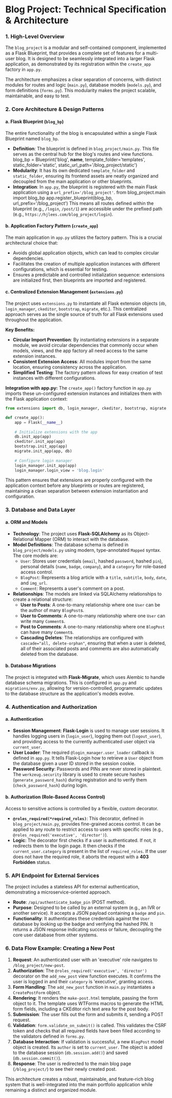 # Blog Project: Technical Specification & Architecture

### 1. High-Level Overview

The `blog_project` is a modular and self-contained component, implemented as a Flask Blueprint, that provides a complete set of features for a multi-user blog. It is designed to be seamlessly integrated into a larger Flask application, as demonstrated by its registration within the `create_app` factory in `app.py`.

The architecture emphasizes a clear separation of concerns, with distinct modules for routes and logic (`main.py`), database models (`models.py`), and form definitions (`forms.py`). This modularity makes the project scalable, maintainable, and easy to test.

### 2. Core Architecture & Design Patterns

#### a. Flask Blueprint (`blog_bp`)
The entire functionality of the blog is encapsulated within a single Flask Blueprint named `blog_bp`.

*   **Definition**: The blueprint is defined in `blog_project/main.py`. This file serves as the central hub for the blog's routes and view functions.
blog_bp = Blueprint('blog', __name__, 
                    template_folder='templates',
                    static_folder='static',
                    static_url_path='/blog_project/static')
*   **Modularity**: It has its own dedicated `template_folder` and `static_folder`, ensuring its frontend assets are neatly organized and decoupled from the main application or other blueprints.
*   **Integration**: In `app.py`, the blueprint is registered with the main Flask application using a `url_prefix='/blog_project'`. 
from blog_project.main import blog_bp
app.register_blueprint(blog_bp, url_prefix='/blog_project')
This means all routes defined within the blueprint (e.g., `/login`, `/post/1`) are accessible under the prefixed path (e.g., `https://hjlees.com/blog_project/login`).

#### b. Application Factory Pattern (`create_app`)
The main application in `app.py` utilizes the factory pattern. This is a crucial architectural choice that:
*   Avoids global application objects, which can lead to complex circular dependencies.
*   Facilitates the creation of multiple application instances with different configurations, which is essential for testing.
*   Ensures a predictable and controlled initialization sequence: extensions are initialized first, then blueprints are imported and registered.

#### c. Centralized Extension Management (`extensions.py`)
The project uses `extensions.py` to instantiate all Flask extension objects (`db`, `login_manager`, `ckeditor`, `bootstrap`, `migrate`, etc.). This centralized approach serves as the single source of truth for all Flask extensions used throughout the application.

**Key Benefits:**
- **Circular Import Prevention**: By instantiating extensions in a separate module, we avoid circular dependencies that commonly occur when models, views, and the app factory all need access to the same extension instances.
- **Consistent Extension Access**: All modules import from the same location, ensuring consistency across the application.
- **Simplified Testing**: The factory pattern allows for easy creation of test instances with different configurations.

**Integration with app.py:**
The `create_app()` factory function in `app.py` imports these un-configured extension instances and initializes them with the Flask application context:

```python
from extensions import db, login_manager, ckeditor, bootstrap, migrate

def create_app():
    app = Flask(__name__)
    
    # Initialize extensions with the app
    db.init_app(app)
    ckeditor.init_app(app)
    bootstrap.init_app(app)
    migrate.init_app(app, db)
    
    # Configure login manager
    login_manager.init_app(app)
    login_manager.login_view = 'blog.login'
```

This pattern ensures that extensions are properly configured with the application context before any blueprints or routes are registered, maintaining a clean separation between extension instantiation and configuration.

### 3. Database and Data Layer

#### a. ORM and Models
*   **Technology**: The project uses **Flask-SQLAlchemy** as its Object-Relational Mapper (ORM) to interact with the database.
*   **Model Definitions**: The database schema is defined in `blog_project/models.py` using modern, type-annotated `Mapped` syntax. The core models are:
    *   `User`: Stores user credentials (`email`, hashed `password`, hashed `pin`), personal details (`name`, `badge`, `company`), and a `category` for role-based access control.
    *   `BlogPost`: Represents a blog article with a `title`, `subtitle`, `body`, `date`, and `img_url`.
    *   `Comment`: Represents a user's comment on a post.
*   **Relationships**: The models are linked via SQLAlchemy relationships to create a relational structure:
    *   **User to Posts**: A one-to-many relationship where one `User` can be the author of many `BlogPost`s.
    *   **User to Comments**: A one-to-many relationship where one `User` can write many `Comment`s.
    *   **Post to Comments**: A one-to-many relationship where one `BlogPost` can have many `Comment`s.
    *   **Cascading Deletes**: The relationships are configured with `cascade="all, delete-orphan"`, ensuring that when a user is deleted, all of their associated posts and comments are also automatically deleted from the database.

#### b. Database Migrations
The project is integrated with **Flask-Migrate**, which uses Alembic to handle database schema migrations. This is configured in `app.py` and `migrations/env.py`, allowing for version-controlled, programmatic updates to the database structure as the application's models evolve.

### 4. Authentication and Authorization

#### a. Authentication
*   **Session Management**: **Flask-Login** is used to manage user sessions. It handles logging users in (`login_user`), logging them out (`logout_user`), and providing access to the currently authenticated user object via `current_user`.
*   **User Loader**: The required `@login_manager.user_loader` callback is defined in `app.py`. It tells Flask-Login how to retrieve a `User` object from the database given a user ID stored in the session cookie.
*   **Password Security**: Passwords and PINs are never stored in plaintext. The `werkzeug.security` library is used to create secure hashes (`generate_password_hash`) during registration and to verify them (`check_password_hash`) during login.

#### b. Authorization (Role-Based Access Control)
Access to sensitive actions is controlled by a flexible, custom decorator.
*   **`@roles_required(*required_roles)`**: This decorator, defined in `blog_project/main.py`, provides fine-grained access control. It can be applied to any route to restrict access to users with specific roles (e.g., `@roles_required('executive', 'director')`).
*   **Logic**: The decorator first checks if a user is authenticated. If not, it redirects them to the login page. It then checks if the `current_user.category` is present in the list of `required_roles`. If the user does not have the required role, it aborts the request with a **403 Forbidden** status.

### 5. API Endpoint for External Services

The project includes a stateless API for external authentication, demonstrating a microservice-oriented approach.
*   **Route**: `/api/authenticate_badge_pin` (POST method).
*   **Purpose**: Designed to be called by an external system (e.g., an IVR or another service). It accepts a JSON payload containing a `badge` and `pin`.
*   **Functionality**: It authenticates these credentials against the `User` database by looking up the badge and verifying the hashed PIN. It returns a JSON response indicating success or failure, decoupling the core user database from other systems.

### 6. Data Flow Example: Creating a New Post

1.  **Request**: An authenticated user with an 'executive' role navigates to `/blog_project/new-post`.
2.  **Authorization**: The `@roles_required('executive', 'director')` decorator on the `add_new_post` view function executes. It confirms the user is logged in and their `category` is 'executive', granting access.
3.  **Form Handling**: The `add_new_post` function in `main.py` instantiates a `CreatePostForm` object.
4.  **Rendering**: It renders the `make-post.html` template, passing the form object to it. The template uses WTForms macros to generate the HTML form fields, including a CKEditor rich text area for the post body.
5.  **Submission**: The user fills out the form and submits it, sending a POST request.
6.  **Validation**: `form.validate_on_submit()` is called. This validates the CSRF token and checks that all required fields have been filled according to the validators defined in `forms.py`.
7.  **Database Interaction**: If validation is successful, a new `BlogPost` model object is created. Its `author` is set to `current_user`. The object is added to the database session (`db.session.add()`) and saved (`db.session.commit()`).
8.  **Response**: The user is redirected to the main blog page (`/blog_project/`) to see their newly created post.

This architecture creates a robust, maintainable, and feature-rich blog system that is well-integrated into the main portfolio application while remaining a distinct and organized module. 
